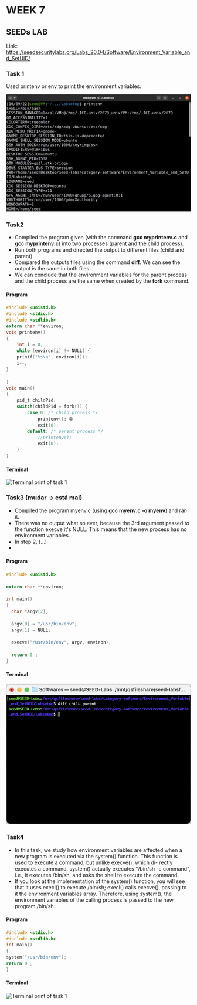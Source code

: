 # WEEK 7

## SEEDs LAB

Link: https://seedsecuritylabs.org/Labs_20.04/Software/Environment_Variable_and_SetUID/

### Task 1
Used printenv or env to print the environment variables.

![Terminal print of task 1](img/category-software/Environment_Variable_and_SetUID/task1(printenv).JPG)

### Task2
- Compiled the program given (with the command **gcc myprintenv.c** and **gcc myprintenv.c**) into two processes (parent and the child process).
- Run both programs and directed the output to different files (child and parent).
- Compared the outputs files using the command **diff**. We can see the output is the same in both files.
- We can conclude that the environment variables for the parent process and the child process are the same when created by the **fork** command.

#### Program

``` c
#include <unistd.h>
#include <stdio.h>
#include <stdlib.h>
extern char **environ;
void printenv()
{
    int i = 0;
    while (environ[i] != NULL) {
    printf("%s\n", environ[i]);
    i++;
}

}
void main()
{
    pid_t childPid;
    switch(childPid = fork()) {
        case 0: /* child process */
            printenv(); ➀
            exit(0);
        default: /* parent process */
            //printenv();
            exit(0);
    }
}
```

#### Terminal

![Terminal print of task 1](img/category-software/Environment_Variable_and_SetUID/Captura_de_ecrã_de_2022-10-12_09-39-19.png)

### Task3 (mudar -> está mal)
- Compiled the program myenv.c (using **gcc myenv.c -o myenv**) and ran it. 
- There was no output what so ever, because the 3rd argument passed to the function execve it's NULL. This means that the new process has no environment variables.
- In step 2, (...)
- 

#### Program

``` c
#include <unistd.h>

extern char **environ;

int main()
{
  char *argv[2];

  argv[0] = "/usr/bin/env";
  argv[1] = NULL;

  execve("/usr/bin/env", argv, environ);  

  return 0 ;
}
```

#### Terminal

![Terminal print of task 1](img/category-software/Environment_Variable_and_SetUID/task3__diff_.png)


### Task4

- In this task, we study how environment variables are affected when a new program is executed via the
system() function. This function is used to execute a command, but unlike execve(), which di-
rectly executes a command, system() actually executes "/bin/sh -c command", i.e., it executes
/bin/sh, and asks the shell to execute the command.
- If you look at the implementation of the system() function, you will see that it uses execl() to
execute /bin/sh; execl() calls execve(), passing to it the environment variables array. Therefore,
using system(), the environment variables of the calling process is passed to the new program /bin/sh.


#### Program

``` c
#include <stdio.h>
#include <stdlib.h>
int main()
{
system("/usr/bin/env");
return 0 ;
}
```

#### Terminal

![Terminal print of task 1](img/category-software/Environment_Variable_and_SetUID/Captura_de_ecrã_de_2022-10-12_09-56-30.png)
